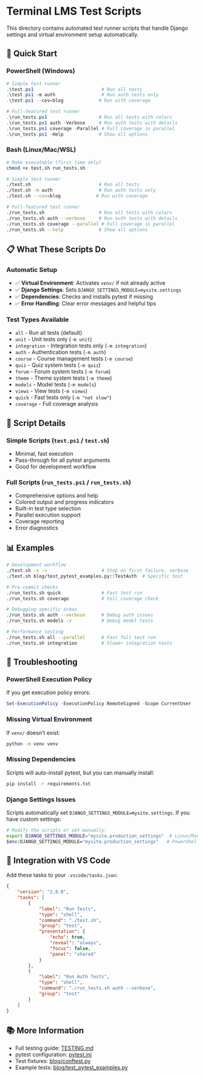 # Terminal LMS Test Scripts

This directory contains automated test runner scripts that handle Django settings and virtual environment setup automatically.

## 🚀 Quick Start

### PowerShell (Windows)
```powershell
# Simple test runner
.\test.ps1                         # Run all tests
.\test.ps1 -m auth                 # Run auth tests only
.\test.ps1 --cov=blog             # Run with coverage

# Full-featured test runner  
.\run_tests.ps1                   # Run all tests with colors
.\run_tests.ps1 auth -Verbose     # Run auth tests with details
.\run_tests.ps1 coverage -Parallel # Full coverage in parallel
.\run_tests.ps1 -Help             # Show all options
```

### Bash (Linux/Mac/WSL)
```bash
# Make executable (first time only)
chmod +x test.sh run_tests.sh

# Simple test runner
./test.sh                         # Run all tests  
./test.sh -m auth                 # Run auth tests only
./test.sh --cov=blog             # Run with coverage

# Full-featured test runner
./run_tests.sh                    # Run all tests with colors
./run_tests.sh auth --verbose     # Run auth tests with details  
./run_tests.sh coverage --parallel # Full coverage in parallel
./run_tests.sh --help             # Show all options
```

## 📋 What These Scripts Do

### Automatic Setup
- ✅ **Virtual Environment**: Activates `venv/` if not already active
- ✅ **Django Settings**: Sets `DJANGO_SETTINGS_MODULE=mysite.settings`
- ✅ **Dependencies**: Checks and installs pytest if missing
- ✅ **Error Handling**: Clear error messages and helpful tips

### Test Types Available
- `all` - Run all tests (default)
- `unit` - Unit tests only (`-m unit`)
- `integration` - Integration tests only (`-m integration`)
- `auth` - Authentication tests (`-m auth`)
- `course` - Course management tests (`-m course`)
- `quiz` - Quiz system tests (`-m quiz`)
- `forum` - Forum system tests (`-m forum`)
- `theme` - Theme system tests (`-m theme`)
- `models` - Model tests (`-m models`)
- `views` - View tests (`-m views`)
- `quick` - Fast tests only (`-m "not slow"`)
- `coverage` - Full coverage analysis

## 🔧 Script Details

### Simple Scripts (`test.ps1` / `test.sh`)
- Minimal, fast execution
- Pass-through for all pytest arguments
- Good for development workflow

### Full Scripts (`run_tests.ps1` / `run_tests.sh`)
- Comprehensive options and help
- Colored output and progress indicators
- Built-in test type selection
- Parallel execution support
- Coverage reporting
- Error diagnostics

## 📊 Examples

```bash
# Development workflow
./test.sh -x -v                    # Stop on first failure, verbose
./test.sh blog/test_pytest_examples.py::TestAuth  # Specific test

# Pre-commit checks
./run_tests.sh quick               # Fast test run
./run_tests.sh coverage            # Full coverage check

# Debugging specific areas
./run_tests.sh auth --verbose      # Debug auth issues
./run_tests.sh models -v           # Debug model tests

# Performance testing
./run_tests.sh all --parallel      # Fast full test run
./run_tests.sh integration         # Slower integration tests
```

## 🚨 Troubleshooting

### PowerShell Execution Policy
If you get execution policy errors:
```powershell
Set-ExecutionPolicy -ExecutionPolicy RemoteSigned -Scope CurrentUser
```

### Missing Virtual Environment
If `venv/` doesn't exist:
```bash
python -m venv venv
```

### Missing Dependencies
Scripts will auto-install pytest, but you can manually install:
```bash
pip install -r requirements.txt
```

### Django Settings Issues
Scripts automatically set `DJANGO_SETTINGS_MODULE=mysite.settings`. If you have custom settings:
```bash
# Modify the scripts or set manually:
export DJANGO_SETTINGS_MODULE="mysite.production_settings"  # Linux/Mac
$env:DJANGO_SETTINGS_MODULE="mysite.production_settings"   # PowerShell
```

## 🎯 Integration with VS Code

Add these tasks to your `.vscode/tasks.json`:
```json
{
    "version": "2.0.0",
    "tasks": [
        {
            "label": "Run Tests",
            "type": "shell",
            "command": "./test.sh",
            "group": "test",
            "presentation": {
                "echo": true,
                "reveal": "always",
                "focus": false,
                "panel": "shared"
            }
        },
        {
            "label": "Run Auth Tests",
            "type": "shell", 
            "command": "./run_tests.sh auth --verbose",
            "group": "test"
        }
    ]
}
```

## 📚 More Information

- Full testing guide: [TESTING.md](TESTING.md)
- pytest configuration: [pytest.ini](pytest.ini)
- Test fixtures: [blog/conftest.py](blog/conftest.py)
- Example tests: [blog/test_pytest_examples.py](blog/test_pytest_examples.py)